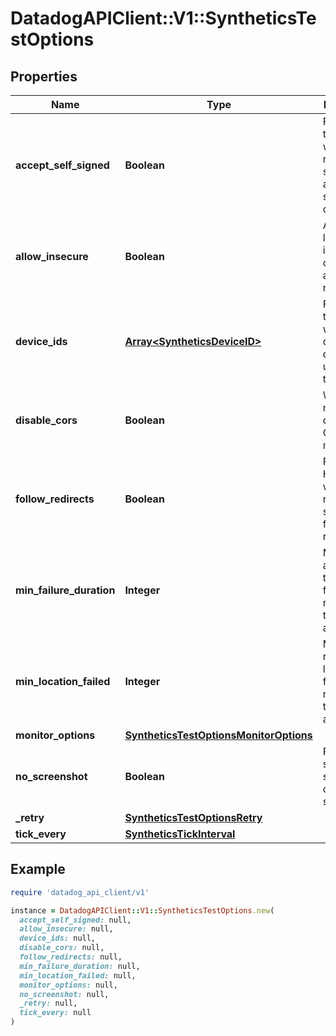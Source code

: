 # DatadogAPIClient::V1::SyntheticsTestOptions

## Properties

| Name | Type | Description | Notes |
| ---- | ---- | ----------- | ----- |
| **accept_self_signed** | **Boolean** | For SSL test, whether or not the test should allow self signed certificates. | [optional] |
| **allow_insecure** | **Boolean** | Allows loading insecure content for an HTTP request. | [optional] |
| **device_ids** | [**Array&lt;SyntheticsDeviceID&gt;**](SyntheticsDeviceID.md) | For browser test, array with the different device IDs used to run the test. | [optional] |
| **disable_cors** | **Boolean** | Whether or not to disable CORS mechanism. | [optional] |
| **follow_redirects** | **Boolean** | For API HTTP test, whether or not the test should follow redirects. | [optional] |
| **min_failure_duration** | **Integer** | Minimum amount of time in failure required to trigger an alert. | [optional] |
| **min_location_failed** | **Integer** | Minimum number of locations in failure required to trigger an alert. | [optional] |
| **monitor_options** | [**SyntheticsTestOptionsMonitorOptions**](SyntheticsTestOptionsMonitorOptions.md) |  | [optional] |
| **no_screenshot** | **Boolean** | Prevents saving screenshots of the steps. | [optional] |
| **_retry** | [**SyntheticsTestOptionsRetry**](SyntheticsTestOptionsRetry.md) |  | [optional] |
| **tick_every** | [**SyntheticsTickInterval**](SyntheticsTickInterval.md) |  | [optional] |

## Example

```ruby
require 'datadog_api_client/v1'

instance = DatadogAPIClient::V1::SyntheticsTestOptions.new(
  accept_self_signed: null,
  allow_insecure: null,
  device_ids: null,
  disable_cors: null,
  follow_redirects: null,
  min_failure_duration: null,
  min_location_failed: null,
  monitor_options: null,
  no_screenshot: null,
  _retry: null,
  tick_every: null
)
```


